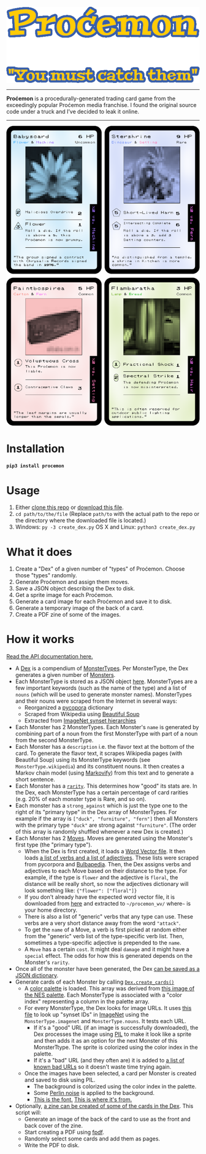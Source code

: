 <p align="center">
<img src="https://github.com/subalterngames/procemon/raw/main/procemon/data/images/logo.png" />
</p>


***

**Proćemon** is a procedurally-generated trading card game from the exceedingly popular Proćemon media franchise. I found the original source code under a truck and I’ve decided to leak it online.

***

<p align="center">
<img src="https://github.com/subalterngames/procemon/raw/main/doc/images/cards.png" />
</p>

# Installation

**`pip3 install procemon`**

# Usage

1. Either [clone this repo](https://github.com/subalterngames/procemon) or [download this file](https://raw.githubusercontent.com/subalterngames/procemon/main/create_dex.py).
2. `cd path/to/the/file` (Replace `path/to` with the actual path to the repo or the directory where the downloaded file is located.)
3. Windows: `py -3 create_dex.py` OS X and Linux: `python3 create_dex.py`

# What it does

1. Create a "Dex" of a given number of "types" of Proćemon. Choose those "types" randomly. 
2. Generate Proćemon and assign them moves.
3. Save a JSON object describing the Dex to disk.
4. Get a sprite image for each Proćemon.
5. Generate a card image for each Proćemon and save it to disk.
6. Generate a temporary image of the back of a card.
7. Create a PDF zine of some of the images.

# How it works

[Read the API documentation here.](https://github.com/subalterngames/procemon/tree/main/doc/api)

- A [Dex](https://github.com/subalterngames/procemon/blob/main/doc/api/dex.md) is a compendium of [MonsterTypes](https://github.com/subalterngames/procemon/blob/main/doc/api/monster_type.md). Per MonsterType, the Dex generates a given number of [Monsters](https://github.com/subalterngames/procemon/blob/main/doc/api/monster.md).
- Each MonsterType is stored as a JSON object [here](https://github.com/subalterngames/procemon/tree/main/procemon/data/types). MonsterTypes are a few important keywords (such as the name of the type) and a list of `nouns` (which will be used to generate monster names). MonsterTypes and their nouns were scraped from the Internet in several ways:
  - Reorganized a [pycopora](https://github.com/aparrish/pycorpora) dictionary
  - Scraped from Wikipedia using [Beautiful Soup](https://www.crummy.com/software/BeautifulSoup/bs4/doc/)
  - Extracted from [ImageNet synset hierarchies](http://image-net.org/download-API)
- Each Monster has 2 MonsterTypes. Each Monster's `name` is generated by combining part of a noun from the first MonsterType with part of a noun from the second MonsterType.
- Each Monster has a `description` i.e. the flavor text at the bottom of the card. To generate the flavor text, it scrapes Wikipedia pages (with Beautiful Soup) using its MonsterType keywords (see `MonsterType.wikipedia`) and its constituent nouns. It then creates a Markov chain model (using [Markovify](https://github.com/jsvine/markovify)) from this text and to generate a short sentence.
- Each Monster has a [`rarity`](https://github.com/subalterngames/procemon/blob/main/doc/api/rarity.md). This determines how "good" its stats are. In the Dex, each MonsterType has a certain percentage of card rarities (e.g. 20% of each monster type is Rare, and so on).
- Each monster has a `strong_against` which is just the type one to the right of its "primary type" in the Dex array of MonsterTypes. For example if the array is `["duck", "furniture", "fern"]` then all Monsters with the primary type `"duck"` are strong against `"furniture"`. (The order of this array is randomly shuffled whenever a new Dex is created.)
- Each Monster has 2 [Moves](https://github.com/subalterngames/procemon/blob/main/doc/api/move.md). Moves are generated using the Monster's first type (the "primary type").
  - When the Dex is first created, it loads a [Word Vector file](https://radimrehurek.com/gensim/models/keyedvectors.html). It then loads [a list of verbs and a list of adjectives](https://github.com/subalterngames/procemon/tree/main/procemon/data/moves). These lists were scraped from pycorpora and [Bulbapedia](https://bulbapedia.bulbagarden.net/wiki/List_of_moves). Then, the Dex assigns verbs and adjectives to each Move based on their distance to the type. For example, if the type is `flower` and the adjective is `floral`, the distance will be really short, so now the adjectives dictionary will look something like: `{"flower": ["floral"]}`
  - If you don't already have the expected word vector file, it is downloaded from [here](https://github.com/subalterngames/procemon/releases/download/wv/glove.zip) and extracted to `~/procemon_wv/` where`~` is your home directory.
  - There is also a list of "generic" verbs that any type can use. These verbs are a very short distance away from the word `"attack"`.
  - To get the `name` of a Move, a verb is first picked at random either from the "generic" verb list of the type-specific verb list. Then, sometimes a type-specific adjective is prepended to the `name`.
  - A `Move` has a certain `cost`. It might deal `damage` and it might have a `special` effect. The odds for how this is generated depends on the Monster's `rarity`.
- Once all of the monster have been generated, the Dex [can be saved as a JSON dictionary](https://github.com/subalterngames/procemon/blob/main/doc/api/dex.md#write_json).
- Generate cards of each Monster by calling [`Dex.create_cards()`](https://github.com/subalterngames/procemon/blob/main/doc/api/dex.md#create_cards)
  - A [color palette](https://github.com/subalterngames/procemon/blob/main/procemon/data/images/palette.npy) is loaded. This array was derived from [this image of the NES palette](https://en.wikipedia.org/wiki/List_of_video_game_console_palettes#/media/File:NES_palette.png). Each MonsterType is associated with a "color index" representing a column in the palette array.
  - For every MonsterType, the Dex looks for image URLs. It uses [this file](https://github.com/subalterngames/procemon/blob/main/procemon/data/images/imagenet_wnids.json) to look up "synset IDs" in [ImageNet](http://image-net.org/download-API) using the `MonsterType.imagenet` and `MonsterType.nouns`. It tests each URL. 
    - If it's a "good" URL (if an image is successfully downloaded), the Dex processes the image using [PIL](https://pillow.readthedocs.io/en/stable/) to make it look like a sprite and then adds it as an option for the next Monster of this MonsterTtype. The sprite is colorized using the color index in the palette.
    - If it's a "bad" URL (and they often are) it is added to [a list of known bad URLs](https://github.com/subalterngames/procemon/blob/main/procemon/data/images/bad_image_urls.txt) so it doesn't waste time trying again.
  - Once the images have been selected, a card per Monster is created and saved to disk using PIL.
    - The background is colorized using the color index in the palette.
    - Some [Perlin noise](https://github.com/pvigier/perlin-numpy) is applied to the background.
    - [This is the font.](https://github.com/subalterngames/procemon/blob/main/procemon/data/fonts/pokemon-classic.ttf) [This is where it's from.](https://fontstruct.com/fontstructions/show/1819053/pokemon-classic-6)
- Optionally, [a zine can be created of some of the cards in the Dex](https://github.com/subalterngames/procemon/blob/main/doc/api/zine.md). This script will:
  - Generate an image of the back of the card to use as the front and back cover of the zine. 
  - Start creating a PDF using [fpdf](https://pypi.org/project/fpdf/).
  - Randomly select some cards and add them as pages.
  - Write the PDF to disk.

